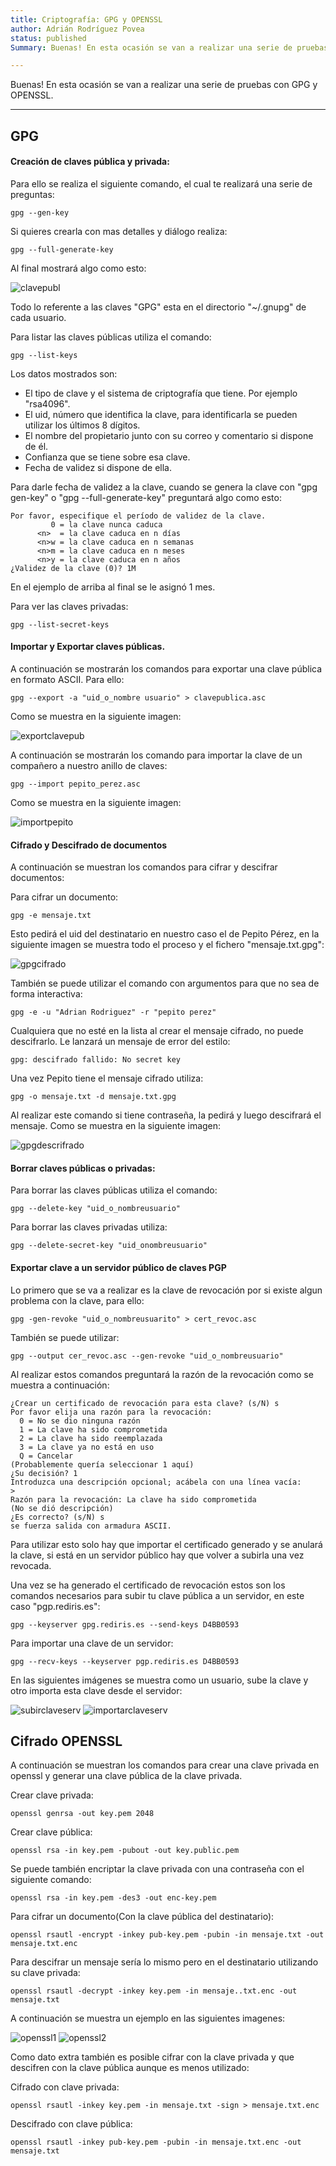 ```yaml
---
title: Criptografía: GPG y OPENSSL
author: Adrián Rodríguez Povea
status: published
Summary: Buenas! En esta ocasión se van a realizar una serie de pruebas con GPG y OPENSSL.

---
```


Buenas! En esta ocasión se van a realizar una serie de pruebas con GPG y OPENSSL.

***

## GPG

#### Creación de claves pública y privada:

Para ello se realiza el siguiente comando, el cual te realizará una serie de preguntas:
```
gpg --gen-key
```

Si quieres crearla con mas detalles y diálogo realiza:
```
gpg --full-generate-key
```

Al final mostrará algo como esto:

![clavepubl]({static}/images/Criptografía/clavepublicaadri.png) 

Todo lo referente a las claves "GPG" esta en el directorio "~/.gnupg" de cada usuario.

Para listar las claves públicas utiliza el comando:
```
gpg --list-keys
``` 
Los datos mostrados son:

* El tipo de clave y el sistema de criptografía que tiene. Por ejemplo "rsa4096".
* El uid, número que identifica la clave, para identificarla se pueden utilizar los últimos 8 dígitos.
* El nombre del propietario junto con su correo y comentario si dispone de él.
* Confianza que se tiene sobre esa clave.
* Fecha de validez si dispone de ella.

Para darle fecha de validez a la clave, cuando se genera la clave con "gpg gen-key" o "gpg --full-generate-key" preguntará algo como esto:

```console
Por favor, especifique el período de validez de la clave.
         0 = la clave nunca caduca
      <n>  = la clave caduca en n días
      <n>w = la clave caduca en n semanas
      <n>m = la clave caduca en n meses
      <n>y = la clave caduca en n años
¿Validez de la clave (0)? 1M
```
En el ejemplo de arriba al final se le asignó 1 mes.

Para ver las claves privadas:
```
gpg --list-secret-keys
```

#### Importar y Exportar claves públicas.

A continuación se mostrarán los comandos para exportar una clave pública en formato ASCII. Para ello:

```
gpg --export -a "uid_o_nombre usuario" > clavepublica.asc
```

Como se muestra en la siguiente imagen:

![exportclavepub]({static}/images/Criptografía/expportarclavepub.png) 

A continuación se mostrarán los comando para importar la clave de un compañero a nuestro anillo de claves:

```
gpg --import pepito_perez.asc
```

Como se muestra en la siguiente imagen:

![importpepito]({static}/images/Criptografía/importpepito.png) 

#### Cifrado y Descifrado de documentos

A continuación se muestran los comandos para cifrar y descifrar documentos:

Para cifrar un documento:
```
gpg -e mensaje.txt
```
Esto pedirá el uid del destinatario en nuestro caso el de Pepito Pérez, en la siguiente imagen se muestra todo el proceso y el fichero "mensaje.txt.gpg":

![gpgcifrado]({static}/images/Criptografía/gpgcifrado.png) 

También se puede utilizar el comando con argumentos para que no sea de forma interactiva:

```
gpg -e -u "Adrian Rodriguez" -r "pepito perez"
```

Cualquiera que no esté en la lista al crear el mensaje cifrado, no puede descifrarlo. Le lanzará un mensaje de error del estilo:
```
gpg: descifrado fallido: No secret key
```
Una vez Pepito tiene el mensaje cifrado utiliza:

```
gpg -o mensaje.txt -d mensaje.txt.gpg 
```

Al realizar este comando si tiene contraseña, la pedirá y luego descifrará el mensaje. Como se muestra en la siguiente imagen:

![gpgdescrifrado]({static}/images/Criptografía/decryptmens.png)

#### Borrar claves públicas o privadas:

Para borrar las claves públicas utiliza el comando:

```
gpg --delete-key "uid_o_nombreusuario"
```

Para borrar las claves privadas utiliza:

```
gpg --delete-secret-key "uid_onombreusuario"
```

#### Exportar clave a un servidor público de claves PGP

Lo primero que se va a realizar es la clave de revocación por si existe algun problema con la clave, para ello:

```
gpg -gen-revoke "uid_o_nombreusuarito" > cert_revoc.asc
```
También se puede utilizar:
```
gpg --output cer_revoc.asc --gen-revoke "uid_o_nombreusuario"
```
Al realizar estos comandos preguntará la razón de la revocación como se muestra a continuación:
```
¿Crear un certificado de revocación para esta clave? (s/N) s
Por favor elija una razón para la revocación:
  0 = No se dio ninguna razón
  1 = La clave ha sido comprometida
  2 = La clave ha sido reemplazada
  3 = La clave ya no está en uso
  Q = Cancelar
(Probablemente quería seleccionar 1 aquí)
¿Su decisión? 1
Introduzca una descripción opcional; acábela con una línea vacía:
> 
Razón para la revocación: La clave ha sido comprometida
(No se dió descripción)
¿Es correcto? (s/N) s
se fuerza salida con armadura ASCII.
```

Para utilizar esto solo hay que importar el certificado generado y se anulará la clave, si está en un servidor público hay que volver a subirla una vez revocada.

Una vez se ha generado el certificado de revocación estos son los comandos necesarios para subir tu clave pública a un servidor, en este caso "pgp.rediris.es":

```
gpg --keyserver gpg.rediris.es --send-keys D4BB0593 
```

Para importar una clave de un servidor:

```
gpg --recv-keys --keyserver pgp.rediris.es D4BB0593
```

En las siguientes imágenes se muestra como un usuario, sube la clave y otro importa esta clave desde el servidor:

![subirclaveserv]({static}/images/Criptografía/subirclave.png)
![importarclaveserv]({static}/images/Criptografía/importarclave.png)

## Cifrado OPENSSL

A continuación se muestran los comandos para crear una clave privada en openssl y generar una clave pública de la clave privada.

Crear clave privada:
```
openssl genrsa -out key.pem 2048
```

Crear clave pública:

```
openssl rsa -in key.pem -pubout -out key.public.pem
```

Se puede también encriptar la clave privada con una contraseña con el siguiente comando:

```
openssl rsa -in key.pem -des3 -out enc-key.pem
```

Para cifrar un documento(Con la clave pública del destinatario):

```
openssl rsautl -encrypt -inkey pub-key.pem -pubin -in mensaje.txt -out mensaje.txt.enc
```

Para descifrar un mensaje sería lo mismo pero en el destinatario utilizando su clave privada:

```
openssl rsautl -decrypt -inkey key.pem -in mensaje..txt.enc -out mensaje.txt
```

A continuación se muestra un ejemplo en las siguientes imagenes:


![openssl1]({static}/images/Criptografía/openssl1.png)
![openssl2]({static}/images/Criptografía/openssl2.png)

Como dato extra también es posible cifrar con la clave privada y que descifren con la clave pública aunque es menos utilizado:

Cifrado con clave privada:

```
openssl rsautl -inkey key.pem -in mensaje.txt -sign > mensaje.txt.enc
```

Descifrado con clave pública:

```
openssl rsautl -inkey pub-key.pem -pubin -in mensaje.txt.enc -out mensaje.txt
```